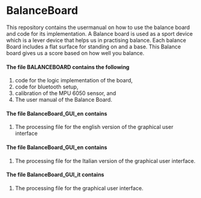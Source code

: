# BalanceBoard

This repository contains the usermanual on how to use the balance board and code for its implementation. 
A Balance board is used as a sport device which is a lever device that helps us in practising balance. Each balance Board includes a flat surface for standing on and a base. This Balance board gives us a score based on how well you balance. 


#### The file BALANCEBOARD contains the following

1. code for the logic implementation of the board, 
2. code for bluetooth setup,  
3. calibration of the MPU 6050 sensor, and 
4. The user manual of the Balance Board. 

#### The file BalanceBoard_GUI_en contains  

1. The processing file for the english version of the graphical user interface  

#### The file BalanceBoard_GUI_en contains  

1. The processing file for the Italian version of the graphical user interface. 


#### The file BalanceBoard_GUI_it contains  

1. The processing file for the graphical user interface. 